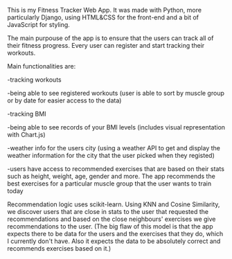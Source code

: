 This is my Fitness Tracker Web App. It was made with Python, more particularly Django, using HTML&CSS for the front-end and a bit of JavaScript for styling. 

The main purpouse of the app is to ensure that the users can track all of their fitness progress. Every user can register and start tracking their workouts. 

Main functionalities are:

  -tracking workouts
  
  -being able to see registered workouts (user is able to sort by muscle group or by date for easier access to the data)
  
  -tracking BMI
  
  -being able to see records of your BMI levels (includes visual representation with Chart.js)
  
  -weather info for the users city (using a weather API to get and display the weather information for the city that the user picked when they registed)
  
  -users have access to recommended exercises that are based on their stats such as height, weight, age, gender and more. The app recommends the best exercises for 
  a particular muscle group that the user wants to train today
  
  Recommendation logic uses scikit-learn. Using KNN and Cosine Similarity, we discover users that are close in stats to the user that requested the recommendations and based on the close neighbours'
  exercises we give recommendations to the user. (The big flaw of this model is that the app expects there to be data for the users and the exercises that they do, which I currently don't have. Also it expects
  the data to be absolutely correct and recommends exercises based on it.)
